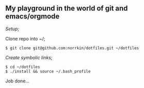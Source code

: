 ## My playground in the world of git and emacs/orgmode

*Setup;*

Clone repo into ~/;

    $ git clone git@github.com:norrkin/dotfiles.git ~/dotfiles

*Create symbolic links;*

    $ cd ~/dotfiles
    $ ./install && source ~/.bash_profile

Job done...